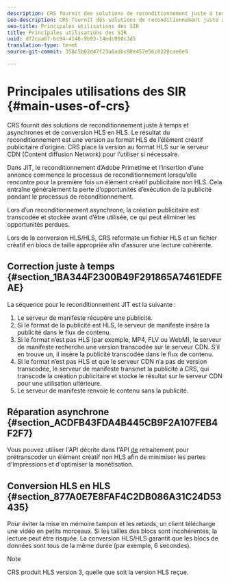 ```yaml
---
description: CRS fournit des solutions de reconditionnement juste à temps et asynchrones et de conversion HLS en HLS. Le résultat du reconditionnement est une version au format HLS de l’élément créatif publicitaire d’origine. CRS place la version au format HLS sur le serveur CDN (Content diffusion Network) pour l’utiliser si nécessaire.
seo-description: CRS fournit des solutions de reconditionnement juste à temps et asynchrones et de conversion HLS en HLS. Le résultat du reconditionnement est une version au format HLS de l’élément créatif publicitaire d’origine. CRS place la version au format HLS sur le serveur CDN (Content diffusion Network) pour l’utiliser si nécessaire.
seo-title: Principales utilisations des SIR
title: Principales utilisations des SIR
uuid: df2caa67-bc94-4146-9b93-14edc060c3d5
translation-type: tm+mt
source-git-commit: 358c5b02d47f23a6adbc98e457e56c8220cae6e9

---
```



# Principales utilisations des SIR {#main-uses-of-crs}

CRS fournit des solutions de reconditionnement juste à temps et asynchrones et de conversion HLS en HLS. Le résultat du reconditionnement est une version au format HLS de l’élément créatif publicitaire d’origine. CRS place la version au format HLS sur le serveur CDN (Content diffusion Network) pour l’utiliser si nécessaire.

Dans JIT, le reconditionnement d’Adobe Primetime et l’insertion d’une annonce commence le processus de reconditionnement lorsqu’elle rencontre pour la première fois un élément créatif publicitaire non HLS. Cela entraîne généralement la perte d’opportunités d’exécution de la publicité pendant le processus de reconditionnement.

Lors d’un reconditionnement asynchrone, la création publicitaire est transcodée et stockée avant d’être utilisée, ce qui peut éliminer les opportunités perdues.

Lors de la conversion HLS/HLS, CRS reformate un fichier HLS et un fichier créatif en blocs de taille appropriée afin d’assurer une lecture cohérente.

## Correction juste à temps {#section_1BA344F2300B49F291865A7461EDFEAE}

La séquence pour le reconditionnement JIT est la suivante :

1. Le serveur de manifeste récupère une publicité.
1. Si le format de la publicité est HLS, le serveur de manifeste insère la publicité dans le flux de contenu.
1. Si le format n’est pas HLS (par exemple, MP4, FLV ou WebM), le serveur de manifeste recherche une version transcodée sur le serveur CDN. S’il en trouve un, il insère la publicité transcodée dans le flux de contenu.
1. Si le format n’est pas HLS et que le serveur CDN n’a pas de version transcodée, le serveur de manifeste transmet la publicité à CRS, qui transcode la création publicitaire et stocke le résultat sur le serveur CDN pour une utilisation ultérieure.
1. Le serveur de manifeste renvoie le contenu sans la publicité.

## Réparation asynchrone {#section_ACDFB43FDA4B445CB9F2A107FEB4F2F7}

Vous pouvez utiliser l&#39;API décrite dans l&#39;API [de](../creative-repackaging-service/api-repackage.md) retraitement pour prétranscoder un élément créatif non HLS afin de minimiser les pertes d&#39;impressions et d&#39;optimiser la monétisation.

## Conversion HLS en HLS {#section_877A0E7E8FAF4C2DB086A31C24D53435}

Pour éviter la mise en mémoire tampon et les retards, un client télécharge une vidéo en petits morceaux. Si les tailles des blocs sont incohérentes, la lecture peut être risquée. La conversion HLS/HLS garantit que les blocs de données sont tous de la même durée (par exemple, 6 secondes).

>[!NOTE]
>
>CRS produit HLS version 3, quelle que soit la version HLS reçue.
